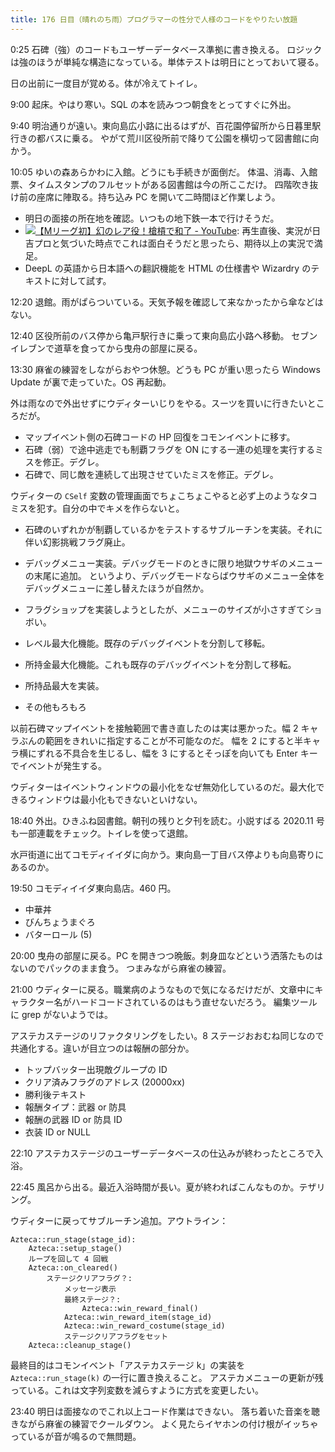 ```yaml
---
title: 176 日目（晴れのち雨）プログラマーの性分で人様のコードをやりたい放題
---
```


0:25 石碑（強）のコードもユーザーデータベース準拠に書き換える。
ロジックは強のほうが単純な構造になっている。単体テストは明日にとっておいて寝る。

日の出前に一度目が覚める。体が冷えてトイレ。

9:00 起床。やはり寒い。SQL の本を読みつつ朝食をとってすぐに外出。

9:40 明治通りが遠い。東向島広小路に出るはずが、百花園停留所から日暮里駅行きの都バスに乗る。
やがて荒川区役所前で降りて公園を横切って図書館に向かう。

10:05 ゆいの森あらかわに入館。どうにも手続きが面倒だ。
体温、消毒、入館票、タイムスタンプのフルセットがある図書館は今の所ここだけ。
四階吹き抜け前の座席に陣取る。持ち込み PC を開いて二時間ほど作業しよう。

* 明日の面接の所在地を確認。いつもの地下鉄一本で行けそうだ。
* [![【Mリーグ初】幻のレア役！槍槓で和了 - YouTube](http://img.youtube.com/vi/oHfOdK8GLhM/1.jpg)](https://www.youtube.com/watch?v=oHfOdK8GLhM):
  再生直後、実況が日吉プロと気づいた時点でこれは面白そうだと思ったら、期待以上の実況で満足。
* DeepL の英語から日本語への翻訳機能を HTML の仕様書や Wizardry のテキストに対して試す。

12:20 退館。雨がぱらついている。天気予報を確認して来なかったから傘などはない。

12:40 区役所前のバス停から亀戸駅行きに乗って東向島広小路へ移動。
セブンイレブンで道草を食ってから曳舟の部屋に戻る。

13:30 麻雀の練習をしながらおやつ休憩。どうも PC が重い思ったら Windows Update が裏で走っていた。OS 再起動。

外は雨なので外出せずにウディターいじりをやる。スーツを買いに行きたいところだが。

* マップイベント側の石碑コードの HP 回復をコモンイベントに移す。
* 石碑（弱）で途中逃走でも制覇フラグを ON にする一連の処理を実行するミスを修正。デグレ。
* 石碑で、同じ敵を連続して出現させていたミスを修正。デグレ。

ウディターの `CSelf` 変数の管理画面でちょこちょこやると必ず上のようなタコミスを犯す。自分の中でキメを作らないと。

* 石碑のいずれかが制覇しているかをテストするサブルーチンを実装。それに伴い幻影挑戦フラグ廃止。
* デバッグメニュー実装。デバッグモードのときに限り地獄ウサギのメニューの末尾に追加。
  というより、デバッグモードならばウサギのメニュー全体をデバッグメニューに差し替えたほうが自然か。

* フラグショップを実装しようとしたが、メニューのサイズが小さすぎてショボい。
* レベル最大化機能。既存のデバッグイベントを分割して移転。
* 所持金最大化機能。これも既存のデバッグイベントを分割して移転。
* 所持品最大を実装。
* その他もろもろ

以前石碑マップイベントを接触範囲で書き直したのは実は悪かった。幅 2 キャラぶんの範囲をきれいに指定することが不可能なのだ。
幅を 2 にすると半キャラ横にずれる不具合を生じるし、幅を 3 にするとそっぽを向いても Enter キーでイベントが発生する。

ウディターはイベントウィンドウの最小化をなぜ無効化しているのだ。最大化できるウィンドウは最小化もできないといけない。

18:40 外出。ひきふね図書館。朝刊の残りと夕刊を読む。小説すばる 2020.11 号も一部連載をチェック。トイレを使って退館。

水戸街道に出てコモディイイダに向かう。東向島一丁目バス停よりも向島寄りにあるのか。

19:50 コモディイイダ東向島店。460 円。

* 中華丼
* びんちょうまぐろ
* バターロール (5)

20:00 曳舟の部屋に戻る。PC を開きつつ晩飯。刺身皿などという洒落たものはないのでパックのまま食う。
つまみながら麻雀の練習。

21:00 ウディターに戻る。職業病のようなもので気になるだけだが、文章中にキャラクター名がハードコードされているのはもう直せないだろう。
編集ツールに grep がないようでは。

アステカステージのリファクタリングをしたい。8 ステージおおむね同じなので共通化する。違いが目立つのは報酬の部分か。

* トップバッター出現敵グループの ID
* クリア済みフラグのアドレス (20000xx)
* 勝利後テキスト
* 報酬タイプ：武器 or 防具
* 報酬の武器 ID or 防具 ID
* 衣装 ID or NULL

22:10 アステカステージのユーザーデータベースの仕込みが終わったところで入浴。

22:45 風呂から出る。最近入浴時間が長い。夏が終わればこんなものか。テザリング。

ウディターに戻ってサブルーチン追加。アウトライン：

```text
Azteca::run_stage(stage_id):
    Azteca::setup_stage()
    ループを回して 4 回戦
    Azteca::on_cleared()
        ステージクリアフラグ？:
            メッセージ表示
            最終ステージ？:
                Azteca::win_reward_final()
            Azteca::win_reward_item(stage_id)
            Azteca::win_reward_costume(stage_id)
            ステージクリアフラグをセット
    Azteca::cleanup_stage()
```

最終目的はコモンイベント「アステカステージ k」の実装を `Azteca::run_stage(k)` の一行に置き換えること。
アステカメニューの更新が残っている。これは文字列変数を減らすように方式を変更したい。

23:40 明日は面接なのでこれ以上コード作業はできない。
落ち着いた音楽を聴きながら麻雀の練習でクールダウン。
よく見たらイヤホンの付け根がイッちゃっているが音が鳴るので無問題。
